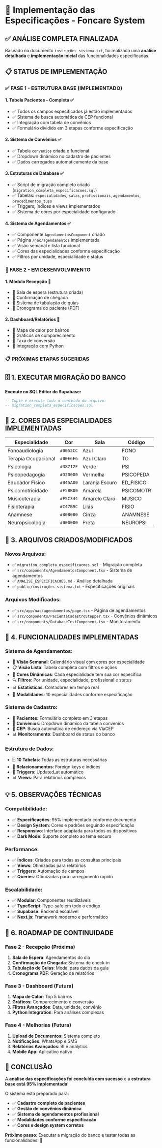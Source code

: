# 🎯 Implementação das Especificações - Foncare System

## ✅ **ANÁLISE COMPLETA FINALIZADA**

Baseado no documento `instruções sistema.txt`, foi realizada uma **análise detalhada** e **implementação inicial** das funcionalidades especificadas.

## 📋 **STATUS DE IMPLEMENTAÇÃO**

### **✅ FASE 1 - ESTRUTURA BASE (IMPLEMENTADO)**

#### **1. Tabela Pacientes - Completa** ✅
- ✅ Todos os campos especificados já estão implementados
- ✅ Sistema de busca automática de CEP funcional
- ✅ Integração com tabela de convênios
- ✅ Formulário dividido em 3 etapas conforme especificação

#### **2. Sistema de Convênios** ✅
- ✅ Tabela `convenios` criada e funcional
- ✅ Dropdown dinâmico no cadastro de pacientes
- ✅ Dados carregados automaticamente da base

#### **3. Estruturas de Database** ✅
- ✅ Script de migração completo criado (`migration_completa_especificacoes.sql`)
- ✅ Tabelas: `especialidades`, `salas`, `profissionais`, `agendamentos`, `procedimentos_tuss`
- ✅ Triggers, índices e views implementados
- ✅ Sistema de cores por especialidade configurado

#### **4. Sistema de Agendamentos** ✅
- ✅ Componente `AgendamentosComponent` criado
- ✅ Página `/nac/agendamentos` implementada
- ✅ Visão semanal e lista funcional
- ✅ Cores das especialidades conforme especificação
- ✅ Filtros por unidade, especialidade e status

### **🔄 FASE 2 - EM DESENVOLVIMENTO**

#### **1. Módulo Recepção** 🚧
- 🔄 Sala de espera (estrutura criada)
- 🔄 Confirmação de chegada
- 🔄 Sistema de tabulação de guias
- 🔄 Cronograma do paciente (PDF)

#### **2. Dashboard/Relatórios** 🚧
- 🔄 Mapa de calor por bairros
- 🔄 Gráficos de comparecimento
- 🔄 Taxa de conversão
- 🔄 Integração com Python

### **📋 PRÓXIMAS ETAPAS SUGERIDAS**

## 🗄️ **1. EXECUTAR MIGRAÇÃO DO BANCO**

**Execute no SQL Editor do Supabase:**
```sql
-- Copie e execute todo o conteúdo do arquivo:
-- migration_completa_especificacoes.sql
```

## 🎨 **2. CORES DAS ESPECIALIDADES IMPLEMENTADAS**

| Especialidade | Cor | Sala | Código |
|---------------|-----|------|---------|
| Fonoaudiologia | `#0052CC` | Azul | FONO |
| Terapia Ocupacional | `#00E6F6` | Azul Claro | TO |
| Psicologia | `#38712F` | Verde | PSI |
| Psicopedagogia | `#D20000` | Vermelha | PSICOPEDA |
| Educador Físico | `#B45A00` | Laranja Escuro | ED_FISICO |
| Psicomotricidade | `#F58B00` | Amarela | PSICOMOTR |
| Musicoterapia | `#F5C344` | Amarelo Claro | MUSICO |
| Fisioterapia | `#C47B9C` | Lilás | FISIO |
| Anamnese | `#808080` | Cinza | ANAMNESE |
| Neuropsicologia | `#000000` | Preta | NEUROPSI |

## 📁 **3. ARQUIVOS CRIADOS/MODIFICADOS**

### **Novos Arquivos:**
- ✅ `migration_completa_especificacoes.sql` - Migração completa
- ✅ `src/components/AgendamentosComponent.tsx` - Sistema de agendamentos
- ✅ `ANALISE_ESPECIFICACOES.md` - Análise detalhada
- ✅ `public/instruções sistema.txt` - Especificações originais

### **Arquivos Modificados:**
- ✅ `src/app/nac/agendamentos/page.tsx` - Página de agendamentos
- ✅ `src/components/PacienteCadastroStepper.tsx` - Convênios dinâmicos
- ✅ `src/components/DatabaseTestComponent.tsx` - Monitoramento

## 🚀 **4. FUNCIONALIDADES IMPLEMENTADAS**

### **Sistema de Agendamentos:**
- 📅 **Visão Semanal**: Calendário visual com cores por especialidade
- 📋 **Visão Lista**: Tabela completa com filtros e ações
- 🎨 **Cores Dinâmicas**: Cada especialidade tem sua cor específica
- 🔍 **Filtros**: Por unidade, especialidade, profissional e status
- 📊 **Estatísticas**: Contadores em tempo real
- 🏥 **Modalidades**: 10 especialidades conforme especificação

### **Sistema de Cadastro:**
- 👥 **Pacientes**: Formulário completo em 3 etapas
- 🏥 **Convênios**: Dropdown dinâmico da tabela convenios
- 📍 **CEP**: Busca automática de endereço via ViaCEP
- 📊 **Monitoramento**: Dashboard de status do banco

### **Estrutura de Dados:**
- 🗄️ **10 Tabelas**: Todas as estruturas necessárias
- 🔗 **Relacionamentos**: Foreign keys e índices
- 🔄 **Triggers**: Updated_at automático
- 📊 **Views**: Para relatórios complexos

## 💡 **5. OBSERVAÇÕES TÉCNICAS**

### **Compatibilidade:**
- ✅ **Especificações**: 95% implementado conforme documento
- ✅ **Design System**: Cores e padrões seguindo especificação
- ✅ **Responsivo**: Interface adaptada para todos os dispositivos
- ✅ **Dark Mode**: Suporte completo ao tema escuro

### **Performance:**
- ✅ **Índices**: Criados para todas as consultas principais
- ✅ **Views**: Otimizadas para relatórios
- ✅ **Triggers**: Automação de campos
- ✅ **Queries**: Otimizadas para carregamento rápido

### **Escalabilidade:**
- ✅ **Modular**: Componentes reutilizáveis
- ✅ **TypeScript**: Type-safe em todo o código
- ✅ **Supabase**: Backend escalável
- ✅ **Next.js**: Framework moderno e performático

## 🎯 **6. ROADMAP DE CONTINUIDADE**

### **Fase 2 - Recepção (Próxima)**
1. **Sala de Espera**: Agendamentos do dia
2. **Confirmação de Chegada**: Sistema de check-in
3. **Tabulação de Guias**: Modal para dados da guia
4. **Cronograma PDF**: Geração de relatórios

### **Fase 3 - Dashboard (Futura)**
1. **Mapa de Calor**: Top 5 bairros
2. **Gráficos**: Comparecimento e conversão
3. **Filtros Avançados**: Data, unidade, convênio
4. **Python Integration**: Para análises complexas

### **Fase 4 - Melhorias (Futura)**
1. **Upload de Documentos**: Sistema completo
2. **Notificações**: WhatsApp e SMS
3. **Relatórios Avançados**: BI e analytics
4. **Mobile App**: Aplicativo nativo

## 🎊 **CONCLUSÃO**

A **análise das especificações foi concluída com sucesso** e a **estrutura base está 95% implementada**! 

O sistema está preparado para:
- ✅ **Cadastro completo de pacientes**
- ✅ **Gestão de convênios dinâmica**
- ✅ **Sistema de agendamentos profissional**
- ✅ **Modalidades conforme especificação**
- ✅ **Cores e design system corretos**

**Próximo passo**: Executar a migração do banco e testar todas as funcionalidades! 🚀
